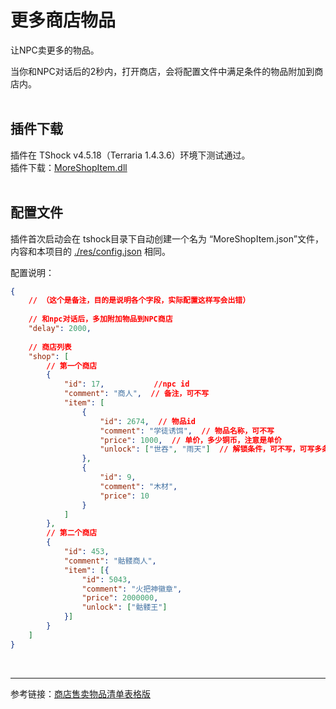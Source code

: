 # 更多商店物品

让NPC卖更多的物品。<br>

当你和NPC对话后的2秒内，打开商店，会将配置文件中满足条件的物品附加到商店内。<br><br>



## 插件下载
插件在 TShock v4.5.18（Terraria 1.4.3.6）环境下测试通过。<br>
插件下载：[MoreShopItem.dll]() <br><br>


## 配置文件
插件首次启动会在 tshock目录下自动创建一个名为 “MoreShopItem.json”文件，内容和本项目的 [./res/config.json](./res/config.json) 相同。<br>

配置说明：

```json
{
    // （这个是备注，目的是说明各个字段，实际配置这样写会出错）
    
    // 和npc对话后，多加附加物品到NPC商店
    "delay": 2000,
    
    // 商店列表
    "shop": [
        // 第一个商店
        {
            "id": 17,           //npc id
            "comment": "商人",  // 备注，可不写
            "item": [
                {
                    "id": 2674,  // 物品id
                    "comment": "学徒诱饵",  // 物品名称，可不写
                    "price": 1000,  // 单价，多少铜币，注意是单价
                    "unlock": ["世吞", "雨天"]  // 解锁条件，可不写，可写多条，全部的解锁条件见：https://docs.qq.com/sheet/DTkdNZFVlUmRKZHJI?tab=8ojz5h
                },
                {
                    "id": 9,
                    "comment": "木材",
                    "price": 10
                }
            ]
        },
        // 第二个商店
        {
            "id": 453,
            "comment": "骷髅商人",
            "item": [{
                "id": 5043,
                "comment": "火把神徽章",
                "price": 2000000,
                "unlock": ["骷髅王"]
            }]
        }
    ]
}
```
<br>

---

参考链接：[商店售卖物品清单表格版](https://docs.qq.com/sheet/DTkdNZFVlUmRKZHJI?tab=BB08J2)